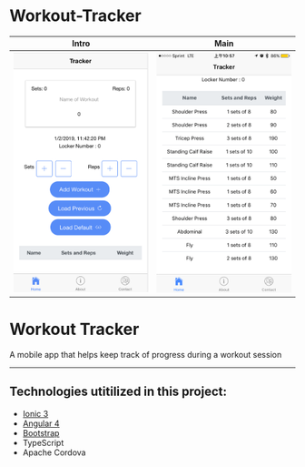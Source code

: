 # Workout-Tracker




Intro           |  Main
:-------------------------:|:-------------------------:
<img src="https://github.com/AndyUGA/Workout-Tracker/blob/master/WorkoutApp/img/mainMenu.png"> | <img src="https://github.com/AndyUGA/Workout-Tracker/blob/master/WorkoutApp/img/workoutData.PNG">

# Workout Tracker 

A mobile app that helps keep track of progress during a workout session 

------------------------------------------------------------------------------------------------------------------------------  

## Technologies utitilized in this project:
- [Ionic 3](https://ionicframework.com)
- [Angular 4](https://angular.io)
- [Bootstrap](https://getbootstrap.com) 
- TypeScript
- Apache Cordova 


